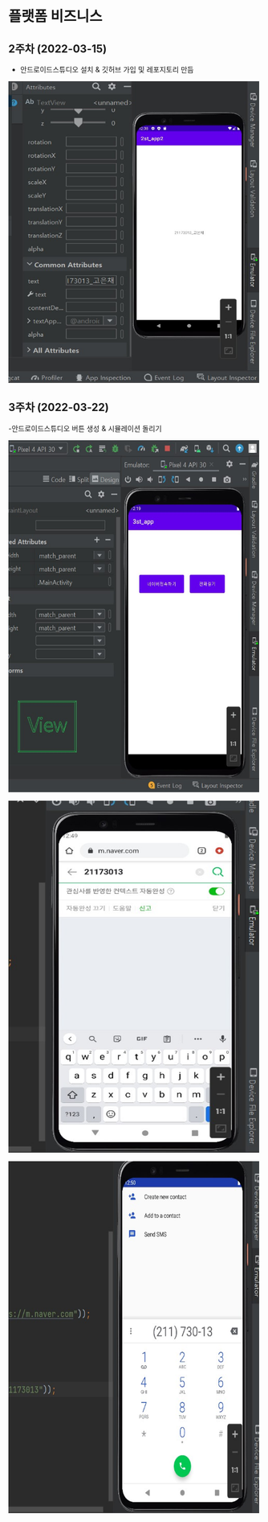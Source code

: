 # 플랫폼 비즈니스
## 2주차 (2022-03-15)
- 안드로이드스튜디오 설치 & 깃허브 가입 및 레포지토리 만듬


<img width="500" height="600" src="./pic/2st_PNG.jpg"></img>


## 3주차 (2022-03-22)
-안드로이드스튜디오 버튼 생성 & 시뮬레이션 돌리기

<img width="500" height="700" src="./pic/3nd_start.jpg"></img>

<img width="500" height="700" src="./pic/3nd_naver.jpg"></img>

<img width="500" height="700" src="./pic/3nd_call.jpg"></img>
